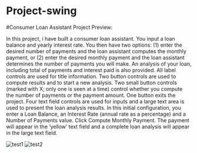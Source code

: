 # Project-swing
#Consumer Loan Assistant Project Preview:

In this project, i have built a consumer loan assistant. You input a loan balance and yearly interest
rate. You then have two options: (1) enter the desired number of payments and the loan assistant
computes the monthly payment, or (2) enter the desired monthly payment and the loan assistant
determines the number of payments you will make. An analysis of your loan, including total of
payments and interest paid is also provided.
All label controls are used for title information. Two button controls are used to compute results
and to start a new analysis. Two small button controls (marked with X; only one is seen at a time)
control whether you compute the number of payments or the payment amount. One button exits the
project. Four text field controls are used for inputs and a large text area is used to present the loan
analysis results.
In this initial configuration, you enter a Loan Balance, an Interest Rate (annual rate as a
percentage) and a Number of Payments value. Click Compute Monthly Payment. The payment
will appear in the ‘yellow’ text field and a complete loan analysis will appear in the large text
field.

![test1](https://user-images.githubusercontent.com/109060246/178210213-fbc65a43-1fd3-4217-9898-74efe98600aa.png)
![test2](https://user-images.githubusercontent.com/109060246/178210301-168954b6-6ae5-4173-a928-efc55f5c11a5.png)


